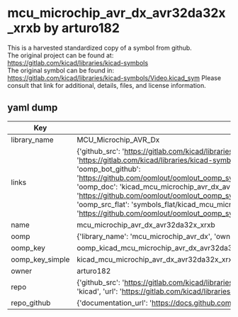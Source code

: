 # mcu_microchip_avr_dx_avr32da32x_xrxb by arturo182  
This is a harvested standardized copy of a symbol from github.  
The original project can be found at:  
https://gitlab.com/kicad/libraries/kicad-symbols  
The original symbol can be found in:
https://gitlab.com/kicad/libraries/kicad-symbols/Video.kicad_sym
Please consult that link for additional, details, files, and license information.  
## yaml dump  
| Key | Value |  
| --- | --- |  
| library_name | MCU_Microchip_AVR_Dx |  
| links | {'github_src': 'https://gitlab.com/kicad/libraries/kicad-symbols/Video.kicad_sym', 'github_src_repo': 'https://gitlab.com/kicad/libraries/kicad-symbols', 'oomp_bot': 'kicad_mcu_microchip_avr_dx_avr32da32x_xrxb/working', 'oomp_bot_github': 'https://github.com/oomlout/oomlout_oomp_symbol_bot/tree/main/kicad_mcu_microchip_avr_dx_avr32da32x_xrxb/working', 'oomp_doc': 'kicad_mcu_microchip_avr_dx_avr32da32x_xrxb/working', 'oomp_doc_github': 'https://github.com/oomlout/oomlout_oomp_symbol_doc/tree/main/kicad_mcu_microchip_avr_dx_avr32da32x_xrxb/working', 'oomp_src_flat': 'symbols_flat/kicad_mcu_microchip_avr_dx_avr32da32x_xrxb/working', 'oomp_src_flat_github': 'https://github.com/oomlout/oomlout_oomp_symbol_src/tree/main/kicad_mcu_microchip_avr_dx_avr32da32x_xrxb/working'} |  
| name | mcu_microchip_avr_dx_avr32da32x_xrxb |  
| oomp | {'library_name': 'mcu_microchip_avr_dx', 'owner_name': 'kicad', 'symbol_name': 'mcu_microchip_avr_dx_avr32da32x_xrxb'} |  
| oomp_key | oomp_kicad_mcu_microchip_avr_dx_avr32da32x_xrxb |  
| oomp_key_simple | kicad_mcu_microchip_avr_dx_avr32da32x_xrxb |  
| owner | arturo182 |  
| repo | {'github_src': 'https://gitlab.com/kicad/libraries/kicad-symbols/Video.kicad_sym', 'name': 'libraries/kicad-symbols', 'owner': 'kicad', 'url': 'https://gitlab.com/kicad/libraries/kicad-symbols'} |  
| repo_github | {'documentation_url': 'https://docs.github.com/rest/repos/repos#get-a-repository', 'message': 'Not Found'} |  

